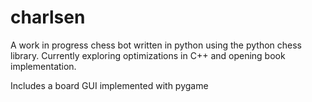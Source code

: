 # charlsen

A work in progress chess bot written in python using the python chess library. Currently exploring optimizations in C++ and opening book implementation.

Includes a board GUI implemented with pygame
